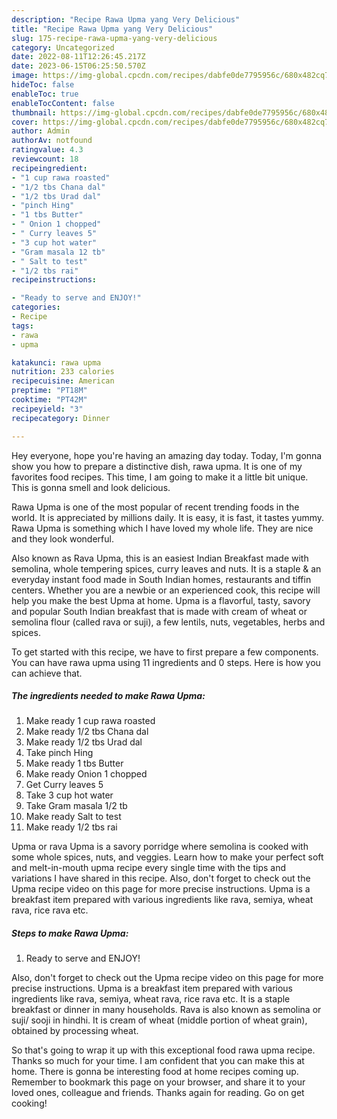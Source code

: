 ```yaml
---
description: "Recipe Rawa Upma yang Very Delicious"
title: "Recipe Rawa Upma yang Very Delicious"
slug: 175-recipe-rawa-upma-yang-very-delicious
category: Uncategorized
date: 2022-08-11T12:26:45.217Z
date: 2023-06-15T06:25:50.570Z
image: https://img-global.cpcdn.com/recipes/dabfe0de7795956c/680x482cq70/rawa-upma-recipe-main-photo.jpg
hideToc: false
enableToc: true
enableTocContent: false
thumbnail: https://img-global.cpcdn.com/recipes/dabfe0de7795956c/680x482cq70/rawa-upma-recipe-main-photo.jpg
cover: https://img-global.cpcdn.com/recipes/dabfe0de7795956c/680x482cq70/rawa-upma-recipe-main-photo.jpg
author: Admin
authorAv: notfound
ratingvalue: 4.3
reviewcount: 18
recipeingredient:
- "1 cup rawa roasted"
- "1/2 tbs Chana dal"
- "1/2 tbs Urad dal"
- "pinch Hing"
- "1 tbs Butter"
- " Onion 1 chopped"
- " Curry leaves 5"
- "3 cup hot water"
- "Gram masala 12 tb"
- " Salt to test"
- "1/2 tbs rai"
recipeinstructions:

- "Ready to serve and ENJOY!"
categories:
- Recipe
tags:
- rawa
- upma

katakunci: rawa upma 
nutrition: 233 calories
recipecuisine: American
preptime: "PT18M"
cooktime: "PT42M"
recipeyield: "3"
recipecategory: Dinner

---
```



Hey everyone, hope you're having an amazing day today. Today, I'm gonna show you how to prepare a distinctive dish, rawa upma. It is one of my favorites food recipes. This time, I am going to make it a little bit unique. This is gonna smell and look delicious.

Rawa Upma is one of the most popular of recent trending foods in the world. It is appreciated by millions daily. It is easy, it is fast, it tastes yummy. Rawa Upma is something which I have loved my whole life. They are nice and they look wonderful.

Also known as Rava Upma, this is an easiest Indian Breakfast made with semolina, whole tempering spices, curry leaves and nuts. It is a staple &amp; an everyday instant food made in South Indian homes, restaurants and tiffin centers. Whether you are a newbie or an experienced cook, this recipe will help you make the best Upma at home. Upma is a flavorful, tasty, savory and popular South Indian breakfast that is made with cream of wheat or semolina flour (called rava or suji), a few lentils, nuts, vegetables, herbs and spices.


To get started with this recipe, we have to first prepare a few components. You can have rawa upma using 11 ingredients and 0 steps. Here is how you can achieve that.

<!--inarticleads1-->

##### The ingredients needed to make Rawa Upma:

1. Make ready 1 cup rawa roasted
1. Make ready 1/2 tbs Chana dal
1. Make ready 1/2 tbs Urad dal
1. Take pinch Hing
1. Make ready 1 tbs Butter
1. Make ready  Onion 1 chopped
1. Get  Curry leaves 5
1. Take 3 cup hot water
1. Take Gram masala 1/2 tb
1. Make ready  Salt to test
1. Make ready 1/2 tbs rai


Upma or rava Upma is a savory porridge where semolina is cooked with some whole spices, nuts, and veggies. Learn how to make your perfect soft and melt-in-mouth upma recipe every single time with the tips and variations I have shared in this recipe. Also, don&#39;t forget to check out the Upma recipe video on this page for more precise instructions. Upma is a breakfast item prepared with various ingredients like rava, semiya, wheat rava, rice rava etc. 

<!--inarticleads2-->

##### Steps to make Rawa Upma:


1. Ready to serve and ENJOY!

Also, don&#39;t forget to check out the Upma recipe video on this page for more precise instructions. Upma is a breakfast item prepared with various ingredients like rava, semiya, wheat rava, rice rava etc. It is a staple breakfast or dinner in many households. Rava is also known as semolina or suji/ sooji in hindhi. It is cream of wheat (middle portion of wheat grain), obtained by processing wheat. 

So that's going to wrap it up with this exceptional food rawa upma recipe. Thanks so much for your time. I am confident that you can make this at home. There is gonna be interesting food at home recipes coming up. Remember to bookmark this page on your browser, and share it to your loved ones, colleague and friends. Thanks again for reading. Go on get cooking!
